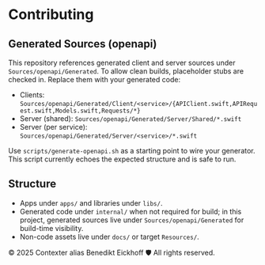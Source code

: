 # Contributing

## Generated Sources (openapi)

This repository references generated client and server sources under `Sources/openapi/Generated`.
To allow clean builds, placeholder stubs are checked in. Replace them with your generated code:

- Clients: `Sources/openapi/Generated/Client/<service>/{APIClient.swift,APIRequest.swift,Models.swift,Requests/*}`
- Server (shared): `Sources/openapi/Generated/Server/Shared/*.swift`
- Server (per service): `Sources/openapi/Generated/Server/<service>/*.swift`

Use `scripts/generate-openapi.sh` as a starting point to wire your generator. This script currently echoes the expected structure and is safe to run.

## Structure

- Apps under `apps/` and libraries under `libs/`.
- Generated code under `internal/` when not required for build; in this project, generated sources live under `Sources/openapi/Generated` for build-time visibility.
- Non-code assets live under `docs/` or target `Resources/`.


© 2025 Contexter alias Benedikt Eickhoff 🛡️ All rights reserved.
